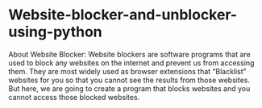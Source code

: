 # Website-blocker-and-unblocker-using-python
About Website Blocker:
Website blockers are software programs that are used to block any websites on the internet and prevent us from accessing them. They are most widely used as browser extensions that “Blacklist” websites for you so that you cannot see the results from those websites. But here, we are going to create a program that blocks websites and you cannot access those blocked websites.


